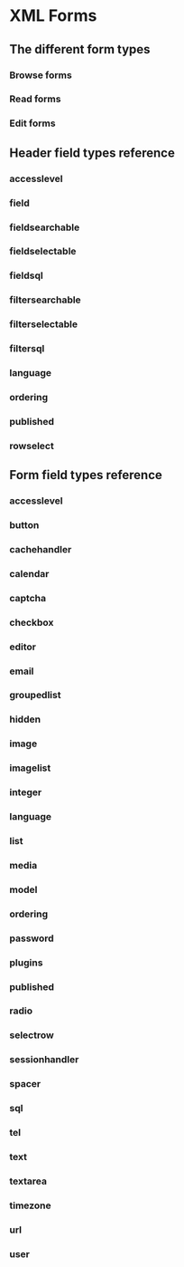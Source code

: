 XML Forms
=========

The different form types
------------------------

### Browse forms

### Read forms

### Edit forms

Header field types reference
----------------------------

### accesslevel

### field

### fieldsearchable

### fieldselectable

### fieldsql

### filtersearchable

### filterselectable

### filtersql

### language

### ordering

### published

### rowselect

Form field types reference
--------------------------

### accesslevel

### button

### cachehandler

### calendar

### captcha

### checkbox

### editor

### email

### groupedlist

### hidden

### image

### imagelist

### integer

### language

### list

### media

### model

### ordering

### password

### plugins

### published

### radio

### selectrow

### sessionhandler

### spacer

### sql

### tel

### text

### textarea

### timezone

### url

### user

